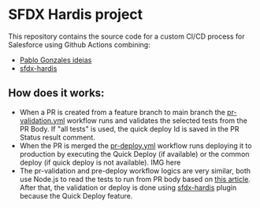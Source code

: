 # SFDX Hardis project

This repository contains the source code for a custom CI/CD process for Salesforce using Github Actions combining:
 - [Pablo Gonzales ideias](https://www.pablogonzalez.io/)
 - [sfdx-hardis](https://sfdx-hardis.cloudity.com/)

## How does it works:

- When a PR is created from a feature branch to main branch the [pr-validation.yml](https://github.com/gustavozbulhoes/sfdxHardis/blob/main/.github/workflows/pr-validation.yml) workflow runs and validates the selected tests from the PR Body. If "all tests" is used, the quick deploy Id is saved in the PR Status result comment.
- When the PR is merged the [pr-deploy.yml](https://github.com/gustavozbulhoes/sfdxHardis/blob/main/.github/workflows/pr-deploy.yml) workflow runs deploying it to production by executing the Quick Deploy (if available) or the common deploy (if quick deploy is not available).
IMG here
- The pr-validation and pre-deploy workflow logics are very similar, both use Node.js to read the tests to run from PR body based on [this article](https://www.pablogonzalez.io/.my-first-salesforce-cli-plugin-part-2-reading-files-from-an-sfdx-project-directory/). After that, the validation or deploy is done using [sfdx-hardis](https://sfdx-hardis.cloudity.com/) plugin because the Quick Deploy feature.